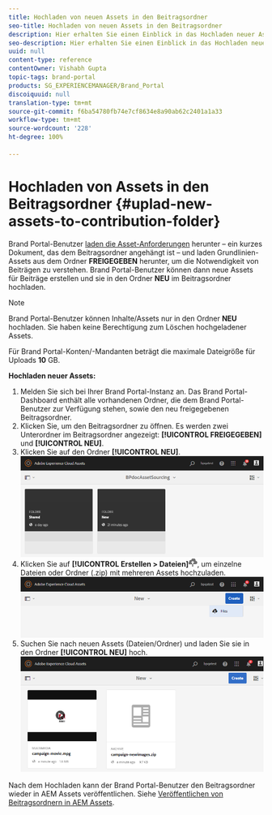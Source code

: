 ```yaml
---
title: Hochladen von neuen Assets in den Beitragsordner
seo-title: Hochladen von neuen Assets in den Beitragsordner
description: Hier erhalten Sie einen Einblick in das Hochladen neuer Assets in den Beitragsordner in Brand Portal.
seo-description: Hier erhalten Sie einen Einblick in das Hochladen neuer Assets in den Beitragsordner in Brand Portal.
uuid: null
content-type: reference
contentOwner: Vishabh Gupta
topic-tags: brand-portal
products: SG_EXPERIENCEMANAGER/Brand_Portal
discoiquuid: null
translation-type: tm+mt
source-git-commit: f6ba54780fb74e7cf8634e8a90ab62c2401a1a33
workflow-type: tm+mt
source-wordcount: '228'
ht-degree: 100%

---
```



# Hochladen von Assets in den Beitragsordner {#uplad-new-assets-to-contribution-folder}

Brand Portal-Benutzer [laden die Asset-Anforderungen](brand-portal-download-asset-requirements.md) herunter – ein kurzes Dokument, das dem Beitragsordner angehängt ist – und laden Grundlinien-Assets aus dem Ordner **FREIGEGEBEN** herunter, um die Notwendigkeit von Beiträgen zu verstehen.
Brand Portal-Benutzer können dann neue Assets für Beiträge erstellen und sie in den Ordner **NEU** im Beitragsordner hochladen.

>[!NOTE]
>
>Brand Portal-Benutzer können Inhalte/Assets nur in den Ordner **NEU** hochladen. Sie haben keine Berechtigung zum Löschen hochgeladener Assets.
>
>Für Brand Portal-Konten/-Mandanten beträgt die maximale Dateigröße für Uploads **10** GB.


**Hochladen neuer Assets:**

1. Melden Sie sich bei Ihrer Brand Portal-Instanz an.
Das Brand Portal-Dashboard enthält alle vorhandenen Ordner, die dem Brand Portal-Benutzer zur Verfügung stehen, sowie den neu freigegebenen Beitragsordner.
1. Klicken Sie, um den Beitragsordner zu öffnen. Es werden zwei Unterordner im Beitragsordner angezeigt: **[!UICONTROL FREIGEGEBEN]** und **[!UICONTROL NEU]**.
1. Klicken Sie auf den Ordner **[!UICONTROL NEU]**.
   ![](assets/upload-new-assets1.png)
1. Klicken Sie auf **[!UICONTROL Erstellen > Dateien]**![](assets/upload.png), um einzelne Dateien oder Ordner (.zip) mit mehreren Assets hochzuladen.
   ![](assets/upload-new-assets2.png)
1. Suchen Sie nach neuen Assets (Dateien/Ordner) und laden Sie sie in den Ordner **[!UICONTROL NEU]** hoch.
   ![](assets/upload-new-assets3.png)

Nach dem Hochladen kann der Brand Portal-Benutzer den Beitragsordner wieder in AEM Assets veröffentlichen. Siehe [Veröffentlichen von Beitragsordnern in AEM Assets](brand-portal-publish-contribution-folder-to-aem-assets.md).